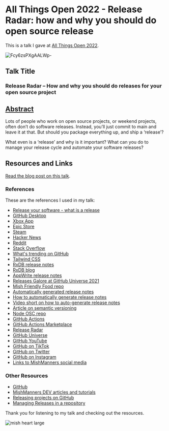# All Things Open 2022 - Release Radar: how and why you should do open source release

This is a talk I gave at [All Things Open 2022](https://2022.allthingsopen.org/speakers/michelle-mannering/).

![Fcy6zsPXgAALWp-](https://user-images.githubusercontent.com/36594527/199431906-2c67adb1-631f-4c64-ab4d-429373ab8af6.jpg)

## Talk Title

### Release Radar – How and why you should do releases for your open source project

## [Abstract](https://2022.allthingsopen.org/sessions/release-radar-how-and-why-you-should-do-releases-for-your-open-source-project/)

Lots of people who work on open source projects, or weekend projects, often don’t do software releases. Instead, you’ll just commit to main and leave it at that. But should you package everything up, and ship a ‘release’?

What even is a ‘release’ and why is it important? What can you do to manage your release cycle and automate your software releases?

## Resources and Links

[Read the blog post on this talk](https://dev.to/github/why-release-a-project-why-not-just-commit-to-main-3ga2).

### References

These are the references I used in my talk:

- [Release your software - what is a release](https://github.blog/2013-07-02-release-your-software)
- [GitHub Desktop](https://desktop.github.com/)
- [Xbox App](https://www.xbox.com/en-US/microsoft-store)
- [Epic Store](https://store.epicgames.com/en-US/)
- [Steam](https://store.steampowered.com/)
- [Hacker News](https://news.ycombinator.com/)
- [Reddit](https://www.reddit.com/)
- [Stack Overflow](https://stackoverflow.com/)
- [What's trending on GitHub](https://github.com/trending)
- [Tailwind CSS](https://tailwindcss.com/blog/tailwindcss-v3)
- [RxDB release notes](https://github.com/pubkey/rxdb/releases/tag/13.0.0)
- [RxDB blog](https://rxdb.info/releases/13.0.0.html)
- [AppWrite release notes](https://github.com/appwrite/appwrite/releases/tag/1.0.0)
- [Releases Galore at GitHub Universe 2021](https://www.youtube.com/watch?v=EiJEFrXVVr8&ab_channel=GitHub)
- [Mish Friendly Food repo](https://github.com/mishmanners/mish-friendly-food)
- [Automatically generated release notes](https://docs.github.com/en/repositories/releasing-projects-on-github/automatically-generated-release-notes)
- [How to automatically generate release notes](https://dev.to/github/how-to-automatically-generate-release-notes-for-your-project-2ng8)
- [Video short on how to auto-generate release notes](https://youtu.be/8ryjj5x6FlQ)
- [Article on semantic versioning](https://dev.to/mishmanners/shipping-a-new-open-source-project-have-you-thought-about-release-naming-150n)
- [Node OSC repo](https://github.com/MylesBorins/node-osc)
- [GitHub Actions](https://github.com/features/actions)
- [GitHub Actions Marketplace](https://github.com/marketplace?type=actions)
- [Release Radar](https://releaseradar.github.com)
- [GitHub Universe](https://githubuniverse.com/)
- [GitHub YouTube](https://youtube.com/c/github)
- [GitHub on TikTok](https://tiktok.com/github)
- [GitHub on Twitter](https://twitter.com/github)
- [GitHub on Instagram](https://instagram.com/github)
- [Links to MishManners social media](https://mishmanners.info)

### Other Resources

- [GitHub](https://github.com)
- [MishManners DEV articles and tutorials](https://dev.to/mishmanners)
- [Releasing projects on GitHub](https://docs.github.com/en/repositories/releasing-projects-on-github)
- [Managing Releases in a repository](https://docs.github.com/en/repositories/releasing-projects-on-github/managing-releases-in-a-repository)

Thank you for listening to my talk and checking out the resources.

![mish heart large](https://user-images.githubusercontent.com/36594527/195619762-82827b2e-bfdd-49b6-b8df-5b9e15f4f044.png)
